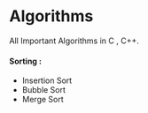 # Algorithms
All Important Algorithms in C , C++.

#### Sorting :
- Insertion Sort
- Bubble Sort
- Merge Sort
